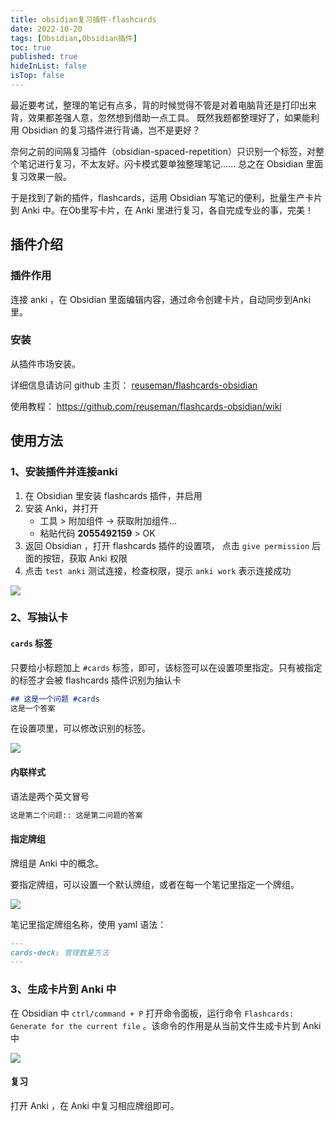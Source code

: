 ```yaml
---
title: obsidian复习插件-flashcards
date: 2022-10-20
tags: [Obsidian,Obsidian插件]
toc: true
published: true
hideInList: false
isTop: false
---
```


最近要考试，整理的笔记有点多，背的时候觉得不管是对着电脑背还是打印出来背，效果都差强人意，忽然想到借助一点工具。 既然我题都整理好了，如果能利用 Obsidian 的复习插件进行背诵，岂不是更好？

奈何之前的间隔复习插件（obsidian-spaced-repetition）只识别一个标签，对整个笔记进行复习，不太友好。闪卡模式要单独整理笔记...... 总之在 Obsidian 里面复习效果一般。

于是找到了新的插件，flashcards，运用 Obsidian 写笔记的便利，批量生产卡片到 Anki 中。在Ob里写卡片，在 Anki 里进行复习，各自完成专业的事，完美！

<!--more-->

## 插件介绍

### 插件作用

连接 anki ，在 Obsidian 里面编辑内容，通过命令创建卡片，自动同步到Anki里。


### 安装

从插件市场安装。

详细信息请访问 github 主页： [reuseman/flashcards-obsidian](https://github.com/reuseman/flashcards-obsidian)

使用教程： https://github.com/reuseman/flashcards-obsidian/wiki

## 使用方法

### 1、安装插件并连接anki

1. 在 Obsidian 里安装 flashcards 插件，并启用
2. 安装 Anki，并打开
	-   工具 > 附加组件 -> 获取附加组件...
	-   粘贴代码 **2055492159** > OK
3. 返回 Obsidian ，打开 flashcards 插件的设置项， 点击 `give permission` 后面的按钮，获取 Anki 权限
4. 点击 `test anki` 测试连接，检查权限，提示 `anki work` 表示连接成功

![](https://s2.loli.net/2022/10/20/yXR93ZizmsHIpdF.png)


### 2、写抽认卡

#### `cards` 标签

只要给小标题加上 `#cards` 标签，即可，该标签可以在设置项里指定。只有被指定的标签才会被 flashcards 插件识别为抽认卡

```md
## 这是一个问题 #cards 
这是一个答案

```

在设置项里，可以修改识别的标签。

![](https://s2.loli.net/2022/10/20/AVTeEa1xwGqRpJO.png)


#### 内联样式

语法是两个英文冒号

```md
这是第二个问题:: 这是第二问题的答案
```

#### 指定牌组

牌组是 Anki 中的概念。

要指定牌组，可以设置一个默认牌组，或者在每一个笔记里指定一个牌组。

![](https://s2.loli.net/2022/10/20/hzAUmaeRxnZXcB5.png)


笔记里指定牌组名称，使用 yaml 语法：

```md
---
cards-deck: 管理数量方法
---

```




### 3、生成卡片到 Anki 中

在 Obsidian 中 `ctrl/command + P` 打开命令面板，运行命令 `Flashcards: Generate for the current file` 。该命令的作用是从当前文件生成卡片到 Anki 中

![](https://s2.loli.net/2022/10/20/SjlqtJmTRZ9vye5.png)


#### 复习

打开 Anki ，在 Anki 中复习相应牌组即可。